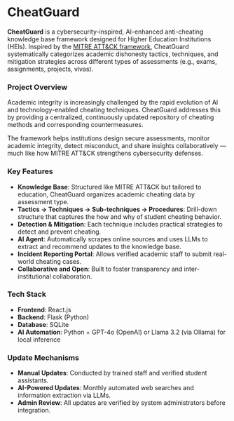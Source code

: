 # CheatGuard
**CheatGuard** is a cybersecurity-inspired, AI-enhanced anti-cheating knowledge base framework designed for Higher Education Institutions (HEIs). Inspired by the [MITRE ATT&CK framework](https://attack.mitre.org/), CheatGuard systematically categorizes academic dishonesty tactics, techniques, and mitigation strategies across different types of assessments (e.g., exams, assignments, projects, vivas).

### Project Overview
Academic integrity is increasingly challenged by the rapid evolution of AI and technology-enabled cheating techniques. CheatGuard addresses this by providing a centralized, continuously updated repository of cheating methods and corresponding countermeasures.

The framework helps institutions design secure assessments, monitor academic integrity, detect misconduct, and share insights collaboratively — much like how MITRE ATT&CK strengthens cybersecurity defenses.

### Key Features
- **Knowledge Base**: Structured like MITRE ATT&CK but tailored to education, CheatGuard organizes academic cheating data by assessment type.
- **Tactics → Techniques → Sub-techniques → Procedures**: Drill-down structure that captures the how and why of student cheating behavior.
- **Detection & Mitigation**: Each technique includes practical strategies to detect and prevent cheating.
- **AI Agent**: Automatically scrapes online sources and uses LLMs to extract and recommend updates to the knowledge base.
- **Incident Reporting Portal**: Allows verified academic staff to submit real-world cheating cases.
- **Collaborative and Open**: Built to foster transparency and inter-institutional collaboration.

### Tech Stack
- **Frontend**: React.js
- **Backend**: Flask (Python)
- **Database**: SQLite
- **AI Automation**: Python + GPT-4o (OpenAI) or Llama 3.2 (via Ollama) for local inference

### Update Mechanisms
- **Manual Updates**: Conducted by trained staff and verified student assistants.
- **AI-Powered Updates**: Monthly automated web searches and information extraction via LLMs.
- **Admin Review**: All updates are verified by system administrators before integration.

